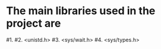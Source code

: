 # The main libraries used in the project are

#1. <iostream>
#2. <unistd.h>
#3. <sys/wait.h>
#4. <sys/types.h>